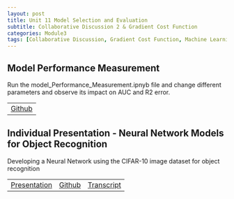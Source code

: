 ```yaml
---
layout: post
title: Unit 11 Model Selection and Evaluation
subtitle: Collaborative Discussion 2 & Gradient Cost Function
categories: Module3
tags: [Collaborative Discussion, Gradient Cost Function, Machine Learning]
---
```

<html lang="en">


<body>

<h2>Model Performance Measurement</h2>
<p> Run the model_Performance_Measurement.ipnyb file and change different parameters and observe its impact on AUC and R2 error.</p>

<table>
    <tr>
    <td><a href="../../../../MachineLearning/Unit08" target="_blank" class="button large">Github</a></td> 
    </tr>
</table>

<h2>Individual Presentation - Neural Network Models for Object Recognition</h2>
<p>
Developing a Neural Network using the CIFAR-10 image dataset for object recognition
</p>

</body>

</html>

<table>
    <tr>
        <td><a href="../../../../artefacts/ML-Unit08-Initial_Post.pdf" target="_blank" class="button large">Presentation</a></td> 
        <td><a href="../../../../artefacts/ML-Unit08-Peer_Response.pdf" target="_blank" class="button large">Github</a></td> 
       <td><a href="../../../../artefacts/ML-Unit08-Summary_Post.pdf" target="_blank" class="button large">Transcript</a></td> 
    </tr>
</table>



